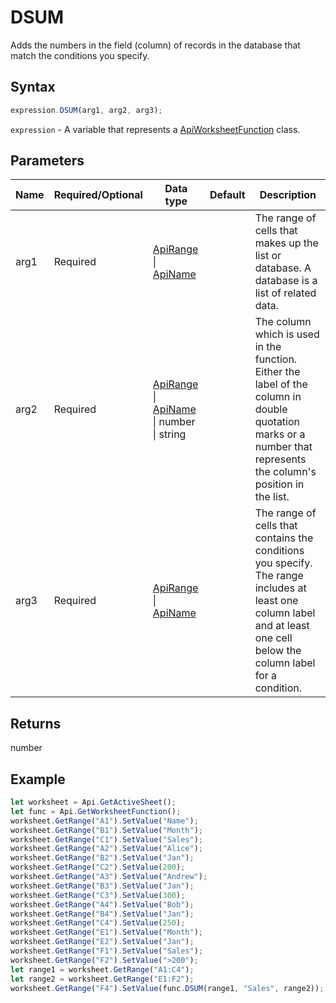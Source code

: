# DSUM

Adds the numbers in the field (column) of records in the database that match the conditions you specify.

## Syntax

```javascript
expression.DSUM(arg1, arg2, arg3);
```

`expression` - A variable that represents a [ApiWorksheetFunction](../ApiWorksheetFunction.md) class.

## Parameters

| **Name** | **Required/Optional** | **Data type** | **Default** | **Description** |
| ------------- | ------------- | ------------- | ------------- | ------------- |
| arg1 | Required | [ApiRange](../../ApiRange/ApiRange.md) \| [ApiName](../../ApiName/ApiName.md) |  | The range of cells that makes up the list or database. A database is a list of related data. |
| arg2 | Required | [ApiRange](../../ApiRange/ApiRange.md) \| [ApiName](../../ApiName/ApiName.md) \| number \| string |  | The column which is used in the function. Either the label of the column in double quotation marks or a number that represents the column's position in the list. |
| arg3 | Required | [ApiRange](../../ApiRange/ApiRange.md) \| [ApiName](../../ApiName/ApiName.md) |  | The range of cells that contains the conditions you specify. The range includes at least one column label and at least one cell below the column label for a condition. |

## Returns

number

## Example



```javascript editor-xlsx
let worksheet = Api.GetActiveSheet();
let func = Api.GetWorksheetFunction();
worksheet.GetRange("A1").SetValue("Name");
worksheet.GetRange("B1").SetValue("Month");
worksheet.GetRange("C1").SetValue("Sales");
worksheet.GetRange("A2").SetValue("Alice");
worksheet.GetRange("B2").SetValue("Jan");
worksheet.GetRange("C2").SetValue(200);
worksheet.GetRange("A3").SetValue("Andrew");
worksheet.GetRange("B3").SetValue("Jan");
worksheet.GetRange("C3").SetValue(300);
worksheet.GetRange("A4").SetValue("Bob");
worksheet.GetRange("B4").SetValue("Jan");
worksheet.GetRange("C4").SetValue(250);
worksheet.GetRange("E1").SetValue("Month");
worksheet.GetRange("E2").SetValue("Jan");
worksheet.GetRange("F1").SetValue("Sales");
worksheet.GetRange("F2").SetValue(">200");
let range1 = worksheet.GetRange("A1:C4");
let range2 = worksheet.GetRange("E1:F2");
worksheet.GetRange("F4").SetValue(func.DSUM(range1, "Sales", range2));
```
